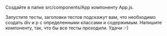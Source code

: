 Создайте в папке src/components/App компоненту App.js.

Запустите тесты, заголовки тестов подскажут вам, что необходимо создать div и p с определенными классами и содержимым. Напишите компоненту, так, что бы все тесты проходили. Удачи :-)

